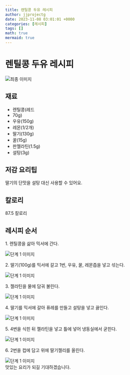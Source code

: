 ```yaml
---
title: 렌틸콩 두유 레시피
author: jjprojectg
date: 2023-11-08 03:01:01 +0000
categories: [레시피]
tags: []
math: true
mermaid: true
---
```

<meta name="og:type" content="website" />
<meta charset="UTF-8">
<div class="header">
<h1>렌틸콩 두유 레시피</h1>
</div>

<div class="container my-4">
<div class="row">
<div class="col-12 col-md-6">
<div class="recipe-image">
<img src="http://www.foodsafetykorea.go.kr/uploadimg/cook/10_01134_2.png" class="step-image" alt="최종 이미지">
</div>
</div>
<div class="col-12 col-md-6">
<div class="ingredients">
<h2>재료</h2>
<ul class='card'>
<li> 렌틸콩(레드 </li>
<li>  70g) </li>
<li>  우유(150g) </li>
<li> 레몬(1/2개) </li>
<li>  딸기(130g) </li>
<li>  꿀(15g) </li>
<li> 판젤라틴(1.5g) </li>
<li>  설탕(3g) </li>

</ul>
</div>
</div>
<div class="col-12 col-md-6">
<div class="ingredients">
<h2>저감 요리팁</h2>
<div class='card'> 
<p >
딸기의 단맛을 설탕 대신 사용할 수 있어요.
</p>
</div>
</div>
<div class="ingredients">
<h2>칼로리</h2>
<div class='card'> 
<p>
87.5 칼로리
</p>
</div>
</div>
</div>
</div>

<h2 class="my-4">레시피 순서</h2>
<div class="card recipe-card">
<div class="card-body recipe-stesp">
<p class="card-text step-description">1. 렌틸콩을 삶아 믹서에 간다.</p>
<img src="http://www.foodsafetykorea.go.kr/uploadimg/cook/20_01134_1.JPG" alt="단계 1 이미지" class="step-image">
</div>
</div>

<div class="card recipe-card">
<div class="card-body recipe-stesp">
<p class="card-text step-description">2. 딸기(100g)를 믹서에 갈고 1번, 우유, 꿀, 레몬즙을 넣고 섞는다.</p>
<img src="http://www.foodsafetykorea.go.kr/uploadimg/cook/20_01134_2.JPG" alt="단계 1 이미지" class="step-image">
</div>
</div>

<div class="card recipe-card">
<div class="card-body recipe-stesp">
<p class="card-text step-description">3. 젤라틴을 물에 담궈 불린다.</p>
<img src="http://www.foodsafetykorea.go.kr/uploadimg/cook/20_01134_3.JPG" alt="단계 1 이미지" class="step-image">
</div>
</div>

<div class="card recipe-card">
<div class="card-body recipe-stesp">
<p class="card-text step-description">4. 딸기를 믹서에 갈아 퓨레를 만들고 설탕을 넣고 끓인다.</p>
<img src="http://www.foodsafetykorea.go.kr/uploadimg/cook/20_01134_4.JPG" alt="단계 1 이미지" class="step-image">
</div>
</div>

<div class="card recipe-card">
<div class="card-body recipe-stesp">
<p class="card-text step-description">5. 4번을 식힌 뒤 젤라틴을 넣고 틀에 넣어 냉동실에서 굳힌다.</p>
<img src="http://www.foodsafetykorea.go.kr/uploadimg/cook/20_01134_5.JPG" alt="단계 1 이미지" class="step-image">
</div>
</div>

<div class="card recipe-card">
<div class="card-body recipe-stesp">
<p class="card-text step-description">6. 2번을 컵에 담고 위에 딸기젤리를 올린다.</p>
<img src="http://www.foodsafetykorea.go.kr/uploadimg/cook/20_01134_6.jpg" alt="단계 1 이미지" class="step-image">
</div>
</div>


</div>
맛있는 요리가 되길 기대하겠습니다.
